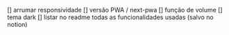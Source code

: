 [] arrumar responsividade
[] versão PWA / next-pwa
[] função de volume
[] tema dark
[] listar no readme todas as funcionalidades usadas (salvo no notion)
